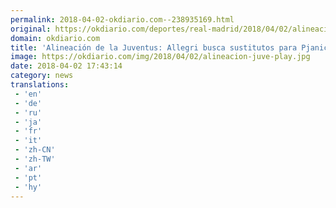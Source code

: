 ```yaml
---
permalink: 2018-04-02-okdiario.com--238935169.html
original: https://okdiario.com/deportes/real-madrid/2018/04/02/alineacion-juventus-allegri-busca-sustitutos-pjanic-benatia-2053941
domain: okdiario.com
title: 'Alineación de la Juventus: Allegri busca sustitutos para Pjanic y Benatia'
image: https://okdiario.com/img/2018/04/02/alineacion-juve-play.jpg
date: 2018-04-02 17:43:14
category: news
translations: 
 - 'en'
 - 'de'
 - 'ru'
 - 'ja'
 - 'fr'
 - 'it'
 - 'zh-CN'
 - 'zh-TW'
 - 'ar'
 - 'pt'
 - 'hy'
---
```


